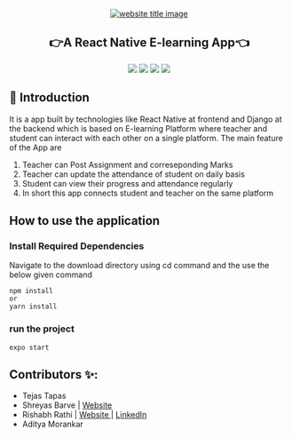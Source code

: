 ﻿<p align="center">
  <a href="#"><img src="https://capsule-render.vercel.app/api?type=rect&color=009ACD&height=100&section=header&text=E-Learning App&fontSize=60%&fontColor=ffffff" alt="website title image"></a>
  <h2 align="center">👉A React Native E-learning App👈</h2>
</p>

<p align="center">
<img src="https://img.shields.io/badge/language-React-blue?style=for-the-badge">
<img src="https://img.shields.io/badge/language-React Native-blue?style=for-the-badge">
<img src="https://img.shields.io/badge/language-Django-blue?style=for-the-badge">
<img src="https://img.shields.io/badge/language-Materail UI-blue?style=for-the-badge">  
 </p>

## 📌 Introduction

It is a app built by technologies like React Native at frontend and Django at the backend which is based on E-learning Platform where teacher and student can interact with each other on a single platform.
The main feature of the App are

1. Teacher can Post Assignment and correseponding Marks
2. Teacher can update the attendance of student on daily basis
3. Student can view their progress and attendance regularly
4. In short this app connects student and teacher on the same platform

## How to use the application

### Install Required Dependencies

Navigate to the download directory using cd command and the use the below given command

```
npm install
or
yarn install
```

### run the project

```
expo start
```

## Contributors ✨:

<ul>
  <li>Tejas Tapas</li>  
  <li>Shreyas Barve | <a href="https://shreyasbarve.github.io/" target="_blank"> Website </a></li>  
  <li>Rishabh Rathi | <a href="http://rishabhrathi.live/" target="_blank"> Website </a> | <a href="https://www.linkedin.com/in/rishabhrathi22" target="_blank"> LinkedIn </a> </li>
  <li>Aditya Morankar</li>  
</ul>
